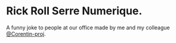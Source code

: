 # Rick Roll Serre Numerique. 
A funny joke to people at our office made by me and  my colleague [@Corentin-proj](https://github.com/Corentin-proj).

